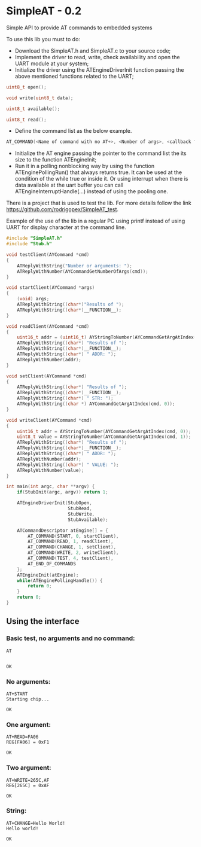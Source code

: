 # SimpleAT - 0.2
Simple API to provide AT commands to embedded systems

To use this lib you must to do:
* Download the SimpleAT.h and SimpleAT.c to your source code;
* Implement the driver to read, write, check availability and open the UART module at your system;
* Initialize the driver using the ATEngineDriverInit function passing the above mentioned functions related to the UART;

```C
uint8_t open();

void write(uint8_t data);

uint8_t available();

uint8_t read();
```


* Define the command list as the below example.
```C
AT_COMMAND(<Name of command with no AT+>, <Number of args>, <callback function>)
``` 
* Initialize the AT engine passing the pointer to the command list the its size to the function ATEngineInit;
* Run it in a polling nonblocking way by using the function ATEnginePollingRun() that always returns true. It can be used at the condition of the while true or inside it. Or using interrupt when there is data available at the uart buffer you can call ATEngineInterruptHandle(...) instead of using the pooling one.

There is a project that is used to test the lib. For more details follow the link https://github.com/rodrigopex/SimpleAT_test.

Example of the use of the lib in a regular PC using printf instead of using UART for display character at the command line.
```C
#include "SimpleAT.h"
#include "Stub.h"

void testClient(AYCommand *cmd)
{
    ATReplyWithString("Number or arguments: ");
    ATReplyWithNumber(AYCommandGetNumberOfArgs(cmd));
}

void startClient(AYCommand *args)
{
    (void) args;
    ATReplyWithString((char*)"Results of ");
    ATReplyWithString((char*)__FUNCTION__);
}

void readClient(AYCommand *cmd)
{
    uint16_t addr = (uint16_t) AYStringToNumber(AYCommandGetArgAtIndex(cmd, 0));
    ATReplyWithString((char*) "Results of ");
    ATReplyWithString((char*)__FUNCTION__);
    ATReplyWithString((char*) " ADDR: ");
    ATReplyWithNumber(addr);
}

void setClient(AYCommand *cmd)
{
    ATReplyWithString((char*) "Results of ");
    ATReplyWithString((char*)__FUNCTION__);
    ATReplyWithString((char*) " STR: ");
    ATReplyWithString((char *) AYCommandGetArgAtIndex(cmd, 0));
}

void writeClient(AYCommand *cmd)
{
    uint16_t addr = AYStringToNumber(AYCommandGetArgAtIndex(cmd, 0));
    uint8_t value = AYStringToNumber(AYCommandGetArgAtIndex(cmd, 1));
    ATReplyWithString((char*) "Results of ");
    ATReplyWithString((char*)__FUNCTION__);
    ATReplyWithString((char*) " ADDR: ");
    ATReplyWithNumber(addr);
    ATReplyWithString((char*) " VALUE: ");
    ATReplyWithNumber(value);
}

int main(int argc, char **argv) {
    if(StubInit(argc, argv)) return 1;

    ATEngineDriverInit(StubOpen,
                       StubRead,
                       StubWrite,
                       StubAvailable);

    ATCommandDescriptor atEngine[] = {
        AT_COMMAND(START, 0, startClient),
        AT_COMMAND(READ, 1, readClient),
        AT_COMMAND(CHANGE, 1, setClient),
        AT_COMMAND(WRITE, 2, writeClient),
        AT_COMMAND(TEST, 4, testClient),
        AT_END_OF_COMMANDS
    };
    ATEngineInit(atEngine);
    while(ATEnginePollingHandle()) {
        return 0;
    }
    return 0;
}

```

## Using the interface
### Basic test, no arguments and no command:
```
AT


OK
```
### No arguments:
```
AT+START
Starting chip...

OK
```
### One argument:
```
AT+READ=FA06
REG[FA06] = 0xF1

OK
```
### Two argument:
```
AT+WRITE=265C,AF
REG[265C] = 0xAF

OK
```

### String:
```
AT+CHANGE=Hello World!
Hello world!

OK
```
